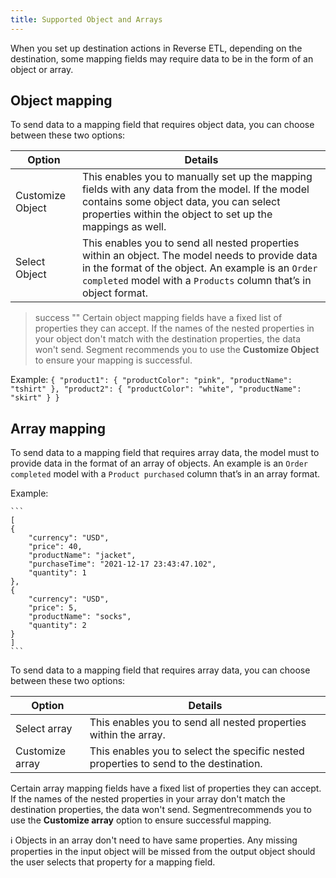 ```yaml
---
title: Supported Object and Arrays 
---
```


When you set up destination actions in Reverse ETL, depending on the destination, some mapping fields may require data to be in the form of an object or array. 

## Object mapping
To send data to a mapping field that requires object data, you can choose between these two options: 

Option | Details
------ | --------
Customize Object | This enables you to manually set up the mapping fields with any data from the model. If the model contains some object data, you can select properties within the object to set up the mappings as well.
Select Object | This enables you to send all nested properties within an object. The model needs to provide data in the format of the object. An example is an `Order completed` model with a `Products` column that’s in object format.

> success ""
> Certain object mapping fields have a fixed list of properties they can accept. If the names of the nested properties in your object don't match with the destination properties, the data won't send. Segment recommends you to use the **Customize Object** to ensure your mapping is successful.

Example: 
    ```
    {
        "product1": {
            "productColor": "pink",
            "productName": "tshirt"
        },
        "product2": {
            "productColor": "white",
            "productName": "skirt"
        }
    }
    ```

## Array mapping
To send data to a mapping field that requires array data, the model must to provide data in the format of an array of objects. An example is an `Order completed` model with a `Product purchased` column that’s in an array format.

Example: 

    ```
    [
    {
        "currency": "USD",
        "price": 40,
        "productName": "jacket",
        "purchaseTime": "2021-12-17 23:43:47.102",
        "quantity": 1
    },
    {
        "currency": "USD",
        "price": 5,
        "productName": "socks",
        "quantity": 2
    }
    ]
    ```

To send data to a mapping field that requires array data, you can choose between these two options: 

Option | Details
------ | --------
Select array | This enables you to send all nested properties within the array.
Customize array | This enables you to select the specific nested properties to send to the destination. 

Certain array mapping fields have a fixed list of properties they can accept. If the names of the nested properties in your array don't match the destination properties, the data won't send. Segmentrecommends you to use the **Customize array** option to ensure successful mapping.

ℹ️ Objects in an array don't need to have same properties. Any missing properties in the input object will be missed from the output object should the user selects that property for a mapping field.

